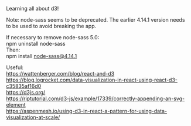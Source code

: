 Learning all about d3!

Note: node-sass seems to be deprecated. The earlier 4.14.1 version needs to be used to avoid breaking the app. 

If necessary to remove node-sass 5.0:  
npm uninstall node-sass  
Then:  
npm install node-sass@4.14.1

Useful:  
https://wattenberger.com/blog/react-and-d3  
https://blog.logrocket.com/data-visualization-in-react-using-react-d3-c35835af16d0  
https://d3js.org/  
https://riptutorial.com/d3-js/example/17339/correctly-appending-an-svg-element  
https://aspenmesh.io/using-d3-in-react-a-pattern-for-using-data-visualization-at-scale/